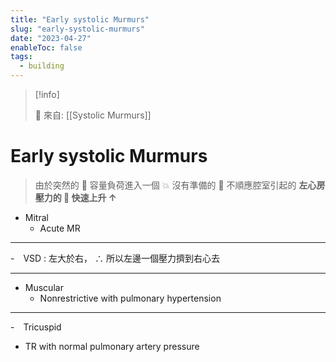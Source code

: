 ```yaml
---
title: "Early systolic Murmurs"
slug: "early-systolic-murmurs"
date: "2023-04-27"
enableToc: false
tags:
  - building
---
```


> [!info]
>
> 🌱 來自: [[Systolic Murmurs]]

# Early systolic Murmurs

> 由於突然的  容量負荷進入一個 💥 沒有準備的  不順應腔室引起的
> **左心房壓力的  快速上升 ↑**

- Mitral
  - Acute MR

---

- VSD : 左大於右， ∴ 所以左邊一個壓力擠到右心去

---

- Muscular
  - Nonrestrictive with pulmonary hypertension

---

- Tricuspid

- TR with normal pulmonary artery pressure
